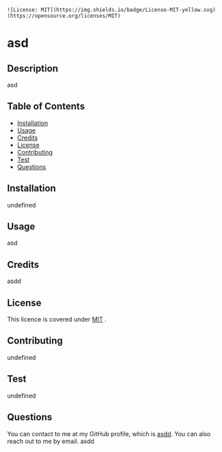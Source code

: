 
  
    ![License: MIT](https://img.shields.io/badge/License-MIT-yellow.svg)(https://opensource.org/licenses/MIT)
    
  # asd 

  ## Description
  asd

  ## Table of Contents
  * [Installation](#installation)
  * [Usage](#usage)
  * [Credits](#credits)
  * [License](#license)
  * [Contributing](#Contributing)
  * [Test](#test)
  * [Questions](#questions)
  
  ## Installation
  undefined

  ## Usage
  asd

  ## Credits
  asdd

  ## License
  This licence is covered under 
      [MIT](https://www.opensource.org/licenses/mit-license.php)
    .
  
  ## Contributing 
  undefined

  ## Test
  undefined

  ## Questions
  You can contact to me at my GitHub profile, which is [asdd](https://github.com/asdd).
  You can also reach out to me by email. asdd
  
